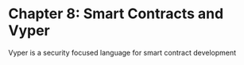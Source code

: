# Chapter 8: Smart Contracts and Vyper

Vyper is a security focused language for smart contract development